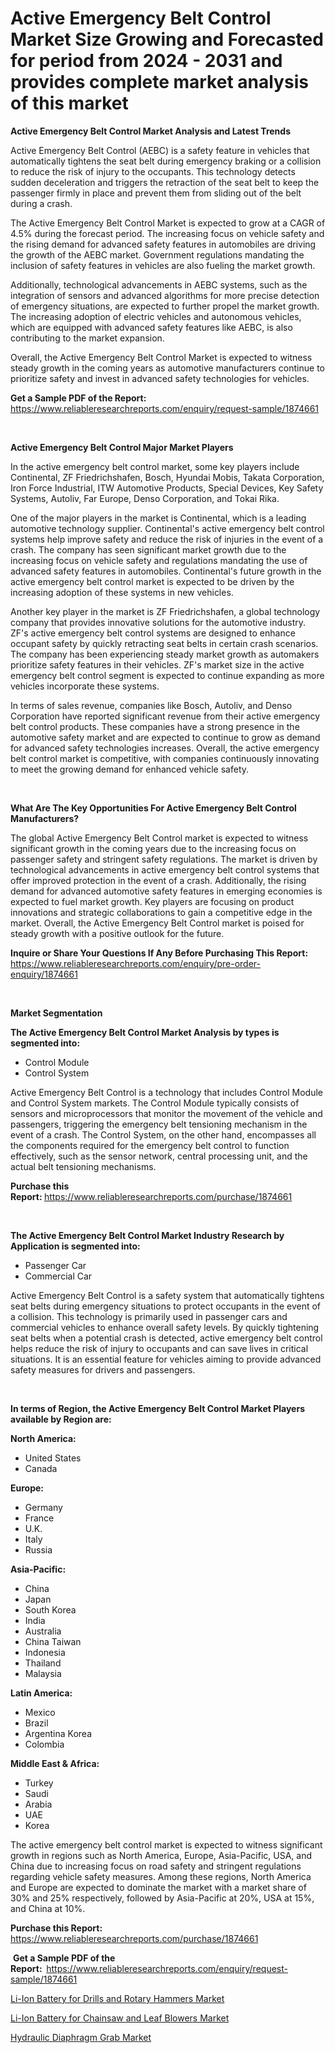 <p><h1>Active Emergency Belt Control Market Size Growing and Forecasted for period from 2024 - 2031 and provides complete market analysis of this market</h1></p><p><strong>Active Emergency Belt Control Market Analysis and Latest Trends</strong></p>
<p><p>Active Emergency Belt Control (AEBC) is a safety feature in vehicles that automatically tightens the seat belt during emergency braking or a collision to reduce the risk of injury to the occupants. This technology detects sudden deceleration and triggers the retraction of the seat belt to keep the passenger firmly in place and prevent them from sliding out of the belt during a crash.</p><p>The Active Emergency Belt Control Market is expected to grow at a CAGR of 4.5% during the forecast period. The increasing focus on vehicle safety and the rising demand for advanced safety features in automobiles are driving the growth of the AEBC market. Government regulations mandating the inclusion of safety features in vehicles are also fueling the market growth.</p><p>Additionally, technological advancements in AEBC systems, such as the integration of sensors and advanced algorithms for more precise detection of emergency situations, are expected to further propel the market growth. The increasing adoption of electric vehicles and autonomous vehicles, which are equipped with advanced safety features like AEBC, is also contributing to the market expansion.</p><p>Overall, the Active Emergency Belt Control Market is expected to witness steady growth in the coming years as automotive manufacturers continue to prioritize safety and invest in advanced safety technologies for vehicles.</p></p>
<p><strong>Get a Sample PDF of the Report:&nbsp;</strong> <a href="https://www.reliableresearchreports.com/enquiry/request-sample/1874661">https://www.reliableresearchreports.com/enquiry/request-sample/1874661</a></p>
<p>&nbsp;</p>
<p><strong>Active Emergency Belt Control Major Market Players</strong></p>
<p><p>In the active emergency belt control market, some key players include Continental, ZF Friedrichshafen, Bosch, Hyundai Mobis, Takata Corporation, Iron Force Industrial, ITW Automotive Products, Special Devices, Key Safety Systems, Autoliv, Far Europe, Denso Corporation, and Tokai Rika. </p><p>One of the major players in the market is Continental, which is a leading automotive technology supplier. Continental's active emergency belt control systems help improve safety and reduce the risk of injuries in the event of a crash. The company has seen significant market growth due to the increasing focus on vehicle safety and regulations mandating the use of advanced safety features in automobiles. Continental's future growth in the active emergency belt control market is expected to be driven by the increasing adoption of these systems in new vehicles.</p><p>Another key player in the market is ZF Friedrichshafen, a global technology company that provides innovative solutions for the automotive industry. ZF's active emergency belt control systems are designed to enhance occupant safety by quickly retracting seat belts in certain crash scenarios. The company has been experiencing steady market growth as automakers prioritize safety features in their vehicles. ZF's market size in the active emergency belt control segment is expected to continue expanding as more vehicles incorporate these systems.</p><p>In terms of sales revenue, companies like Bosch, Autoliv, and Denso Corporation have reported significant revenue from their active emergency belt control products. These companies have a strong presence in the automotive safety market and are expected to continue to grow as demand for advanced safety technologies increases. Overall, the active emergency belt control market is competitive, with companies continuously innovating to meet the growing demand for enhanced vehicle safety.</p></p>
<p>&nbsp;</p>
<p><strong>What Are The Key Opportunities For Active Emergency Belt Control Manufacturers?</strong></p>
<p><p>The global Active Emergency Belt Control market is expected to witness significant growth in the coming years due to the increasing focus on passenger safety and stringent safety regulations. The market is driven by technological advancements in active emergency belt control systems that offer improved protection in the event of a crash. Additionally, the rising demand for advanced automotive safety features in emerging economies is expected to fuel market growth. Key players are focusing on product innovations and strategic collaborations to gain a competitive edge in the market. Overall, the Active Emergency Belt Control market is poised for steady growth with a positive outlook for the future.</p></p>
<p><strong>Inquire or Share Your Questions If Any Before Purchasing This Report:</strong> <a href="https://www.reliableresearchreports.com/enquiry/pre-order-enquiry/1874661">https://www.reliableresearchreports.com/enquiry/pre-order-enquiry/1874661</a></p>
<p>&nbsp;</p>
<p><strong>Market Segmentation</strong></p>
<p><strong>The Active Emergency Belt Control Market Analysis by types is segmented into:</strong></p>
<p><ul><li>Control Module</li><li>Control System</li></ul></p>
<p><p>Active Emergency Belt Control is a technology that includes Control Module and Control System markets. The Control Module typically consists of sensors and microprocessors that monitor the movement of the vehicle and passengers, triggering the emergency belt tensioning mechanism in the event of a crash. The Control System, on the other hand, encompasses all the components required for the emergency belt control to function effectively, such as the sensor network, central processing unit, and the actual belt tensioning mechanisms.</p></p>
<p><strong>Purchase this Report:&nbsp;</strong><a href="https://www.reliableresearchreports.com/purchase/1874661">https://www.reliableresearchreports.com/purchase/1874661</a></p>
<p>&nbsp;</p>
<p><strong>The Active Emergency Belt Control Market Industry Research by Application is segmented into:</strong></p>
<p><ul><li>Passenger Car</li><li>Commercial Car</li></ul></p>
<p><p>Active Emergency Belt Control is a safety system that automatically tightens seat belts during emergency situations to protect occupants in the event of a collision. This technology is primarily used in passenger cars and commercial vehicles to enhance overall safety levels. By quickly tightening seat belts when a potential crash is detected, active emergency belt control helps reduce the risk of injury to occupants and can save lives in critical situations. It is an essential feature for vehicles aiming to provide advanced safety measures for drivers and passengers.</p></p>
<p>&nbsp;</p>
<p><strong>In terms of Region, the Active Emergency Belt Control Market Players available by Region are:</strong></p>
<p>
    <p> <strong> North America: </strong>
        <ul>
            <li>United States</li>
            <li>Canada</li>
        </ul>
        </p> 
    <p> <strong> Europe: </strong>
        <ul>
            <li>Germany</li>
            <li>France</li>
            <li>U.K.</li>
            <li>Italy</li>
            <li>Russia</li>
        </ul>
        </p> 
    <p> <strong> Asia-Pacific: </strong>
        <ul>
            <li>China</li>
            <li>Japan</li>
            <li>South Korea</li>
            <li>India</li>
            <li>Australia</li>
            <li>China Taiwan</li>
            <li>Indonesia</li>
            <li>Thailand</li>
            <li>Malaysia</li>
        </ul>
        </p> 
    <p> <strong> Latin America: </strong>
        <ul>
            <li>Mexico</li>
            <li>Brazil</li>
            <li>Argentina Korea</li>
            <li>Colombia</li>
        </ul>
        </p> 
    <p> <strong> Middle East & Africa: </strong>
        <ul>
            <li>Turkey</li>
            <li>Saudi</li>
            <li>Arabia</li>
            <li>UAE</li>
            <li>Korea</li>
        </ul>
    </p>
    </p>
<p><p>The active emergency belt control market is expected to witness significant growth in regions such as North America, Europe, Asia-Pacific, USA, and China due to increasing focus on road safety and stringent regulations regarding vehicle safety measures. Among these regions, North America and Europe are expected to dominate the market with a market share of 30% and 25% respectively, followed by Asia-Pacific at 20%, USA at 15%, and China at 10%.</p></p>
<p><strong>Purchase this Report: </strong><a href="https://www.reliableresearchreports.com/purchase/1874661">https://www.reliableresearchreports.com/purchase/1874661</a></p>
<p>&nbsp;<strong>Get a Sample PDF of the Report:&nbsp;&nbsp;</strong><a href="https://www.reliableresearchreports.com/enquiry/request-sample/1874661">https://www.reliableresearchreports.com/enquiry/request-sample/1874661</a></p>
<p><strong></strong></p>
<p><p><a href="https://view.publitas.com/reportprime-1/li-ion-battery-for-drills-and-rotary-hammers-market-size-growth-and-forecast-from-2023-2030/">Li-Ion Battery for Drills and Rotary Hammers Market</a></p><p><a href="https://view.publitas.com/reportprime-1/li-ion-battery-for-chainsaw-and-leaf-blowers-market-size-and-growth-market-segmentation-regional-and-country-breakdowns-and-market-trends-for-period-from-2023-2030/">Li-Ion Battery for Chainsaw and Leaf Blowers Market</a></p><p><a href="https://view.publitas.com/reportprime-1/hydraulic-diaphragm-grab-market-size-2023-2030-global-industrial-analysis-key-geographical-regions-market-share-top-key-players-product-types-and-forecast-research-report/">Hydraulic Diaphragm Grab Market</a></p></p>